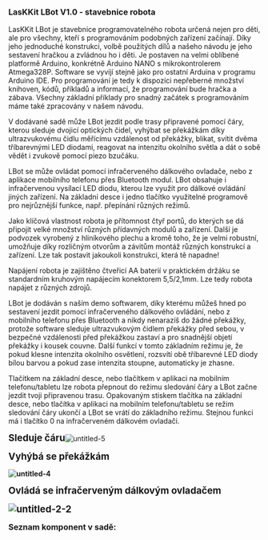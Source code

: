 <h3><span style="font-size: 12pt;"><strong>LasKKit LBot V1.0 - stavebnice robota</strong></span></h3>
<p>LasKKit LBot je&nbsp;<span>stavebnice programovatelného robota určená nejen pro děti, ale pro všechny, kteří s programováním podobných zařízení začínají. Díky jeho jednoduché konstrukci, volbě použitých dílů a našeho návodu je jeho sestavení hračkou a zvládnou ho i děti. Je postaven na velmi oblíbené platformě Arduino, konkrétně Arduino NANO s mikrokontrolerem Atmega328P. Software se vyvíjí stejně jako pro ostatní Arduina v programu Arduino IDE. Pro programování je tedy k dispozici nepřeberné množství knihoven, kódů, příkladů a informací, že programování bude hračka a zábava. Všechny základní příklady pro snadný začátek s programováním máme také zpracovány v našem návodu.</span></p>
<p><span>V dodávané sadě může LBot jezdit podle trasy připravené pomocí čáry, kterou sleduje dvojicí optických čidel, vyhýbat se překážkám díky ultrazvukovému čidlu měřícímu vzdálenost od překážky, blikat, svítit dvěma tříbarevnými LED diodami, reagovat na intenzitu okolního světla a dát o sobě vědět i zvukově pomocí piezo bzučáku.</span></p>
<p><span>LBot se může ovládat pomocí infračerveného dálkového ovladače, nebo z aplikace mobilního telefonu přes Bluetooth modul. LBot obsahuje i infračervenou vysílací LED diodu, kterou lze využít pro dálkové ovládání jiných zařízení. Na základní desce i jedno tlačítko využitelné programově pro nejrůznější funkce, např. přepínání různých režimů.</span></p>
<p><span>Jako klíčová vlastnost robota je přítomnost čtyř portů, do kterých se dá připojit velké množství různých přídavných modulů a zařízení. Další je p</span><span>odvozek vyrobený z hliníkového plechu a kromě toho, že je velmi robustní, umožňuje díky rozličným otvorům a závitům montáž různých konstrukcí a zařízení. Lze tak postavit jakoukoli konstrukci, která tě napadne!</span></p>
<p><span>Napájení robota je zajištěno čtveřicí AA baterií v praktickém držáku se standardním kruhovým napájecím konektorem 5,5/2,1mm. Lze tedy robota napájet z různých zdrojů.</span></p>
<p>LBot je dodáván s naším demo softwarem, díky kterému můžeš hned po sestavení jezdit pomocí infračerveného dálkového ovládání, nebo z mobilního telefonu přes Bluetooth a nikdy nenarazíš do žádné překážky, protože software sleduje ultrazvukovým čidlem překážky před sebou, v bezpečné vzdálenosti před překážkou zastaví a pro snadnější objetí překážky i kousek couvne. Další funkcí v&nbsp;tomto základním režimu je, že pokud klesne intenzita okolního osvětlení, rozsvítí obě tříbarevné LED diody bílou barvou a pokud zase intenzita stoupne, automaticky je zhasne.</p>
<p>Tlačítkem na základní desce, nebo tlačítkem v&nbsp;aplikaci na mobilním telefonu/tabletu lze robota přepnout do režimu sledování čáry a LBot začne jezdit tvoji připravenou trasu. Opakovaným stiskem tlačítka na základní desce, nebo tlačítka v&nbsp;aplikaci na mobilním telefonu/tabletu se režim sledování čáry ukončí a LBot se vrátí do základního režimu.&nbsp;Stejnou funkci má i tlačítko 0 na infračerveném dálkovém ovladači.</p>
<p><span style="font-size: 14pt;"><strong>Sleduje čáru</strong></span><img src="/user/documents/upload/untitled-5.jpg" alt="untitled-5" /></p>
<p><span style="font-size: 14pt;"><strong>Vyhýbá se překážkám</strong></span></p>
<p><strong><img src="/user/documents/upload/untitled-4.jpg" alt="untitled-4" /></strong></p>
<p><span style="font-size: 14pt;"><strong>Ovládá se infračerveným dálkovým ovladačem</strong></span></p>
<p><span style="font-size: 14pt;"><strong><img src="/user/documents/upload/untitled-2-2.jpg" alt="untitled-2-2" /></strong></span></p>
<p><span style="font-size: 12pt;"><strong>Seznam komponent v sadě:</strong></span></p>
